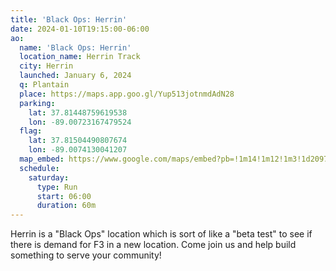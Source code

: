 ```yaml
---
title: 'Black Ops: Herrin'
date: 2024-01-10T19:15:00-06:00
ao:
  name: 'Black Ops: Herrin'
  location_name: Herrin Track
  city: Herrin
  launched: January 6, 2024
  q: Plantain
  place: https://maps.app.goo.gl/Yup513jotnmdAdN28
  parking:
    lat: 37.81448759619538
    lon: -89.00723167479524
  flag:
    lat: 37.81504490807674
    lon: -89.0074130041207
  map_embed: https://www.google.com/maps/embed?pb=!1m14!1m12!1m3!1d2097.185419289105!2d-89.00730950925376!3d37.81500901086974!2m3!1f0!2f0!3f0!3m2!1i1024!2i768!4f13.1!5e1!3m2!1sen!2sus!4v1710468104892!5m2!1sen!2sus
  schedule:
    saturday:
      type: Run
      start: 06:00
      duration: 60m
---
```

Herrin is a "Black Ops" location which is sort of like a "beta test" to see if there is demand for F3 in a new location.
Come join us and help build something to serve your community!
